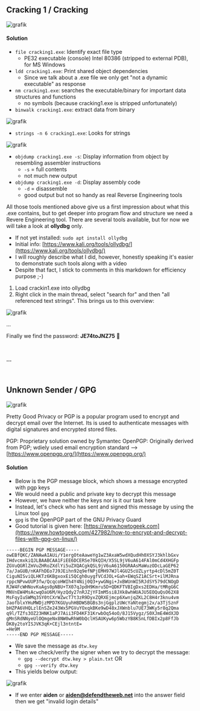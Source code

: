 ## Cracking 1 / Cracking

![grafik](https://user-images.githubusercontent.com/84674087/137898570-c9617660-c36f-4b71-8c83-16e2433e40a0.png)

#### Solution
- `file cracking1.exe`: Identify exact file type
   - PE32 executable (console) Intel 80386 (stripped to external PDB), for MS Windows
- `ldd cracking1.exe`: Print shared object dependencies
   -  Since we talk about a .exe file we only get "not a dynamic executable" as response
- `nm cracking1.exe`: searches the executable/binary for important data structures and functions
   - no symbols (because cracking1.exe is stripped unfortunately)
- `binwalk cracking1.exe`: extract data from binary

![grafik](https://user-images.githubusercontent.com/84674087/137899539-e644a943-9233-4678-b7ec-e1360436284c.png)

- `strings -n 6 cracking1.exe`: Looks for strings

![grafik](https://user-images.githubusercontent.com/84674087/137901419-9841a700-c690-4ee2-ae01-533dab4d8073.png)

- `objdump cracking1.exe -s`: Display information from object by resembling assembler instructions
   - `-s` = full contents 
   - not much new output  
- `objdump cracking1.exe -d`: Display assembly code
   - `-d` = disassemble 
   - good output but not so handy as real Reverse Engineering tools

All those tools mentioned above give us a first impression about what this .exe contains, but to get deeper into program flow and structure we need a Revere Engineering tool. There are several tools available, but for now we will take a look at **ollydbg** only.

- If not yet installed: `sudo apt install ollydbg`
- Initial info: [https://www.kali.org/tools/ollydbg/](https://www.kali.org/tools/ollydbg/)
- I will roughly describe what I did, however, honestly speaking it's easier to demonstrate such tools along with a video
- Despite that fact, I stick to comments in this markdown for efficiency purpose ;-)

1. Load crackin1.exe into ollydbg
2. Right click in the main thread, select "search for" and then "all referenced text strings". This brings us to this overview:

![grafik](https://user-images.githubusercontent.com/84674087/138116134-0b1fcec7-1fe6-4cec-9947-358ba2a5d337.png)

...

Finally we find the password: **JE74toJNZ75** 🙂

<br />

**...**

<br />

## Unknown Sender / GPG

![grafik](https://user-images.githubusercontent.com/84674087/138114953-4cbdd87d-4018-4dd8-8ad1-16a0d7aabdf1.png)

Pretty Good Privacy or PGP is a popular program used to encrypt and decrypt email over the Internet.
Its is used to authenticate messages with digital signatures and encrypted stored files.

PGP: Proprietary solution owned by Symantec
OpenPGP: Originally derived from PGP; wdiely used email encryption standard --> [https://www.openpgp.org/](https://www.openpgp.org/)

#### Solution
- Below is the PGP message block, which shows a message encrypted with pgp keys
- We would need a public and private key to decrypt this message
- However, we have neither the keys nor is it our task here
- Instead, let's check who has sent and signed this message by using the Linux tool `gpg`
- `gpg` is the OpenPGP part of the GNU Privacy Guard
- Good tutorial is given here: [https://www.howtogeek.com](https://www.howtogeek.com/427982/how-to-encrypt-and-decrypt-files-with-gpg-on-linux/)

```
-----BEGIN PGP MESSAGE-----  
owEBfQKC/ZANAwAIAUi/Y1ergOteAaweYg1wZ3AxaW5wdXQudHh0XSYJ3khlbGxv  
IHdvcmxkiQJLBAABCAA1FiEE6DCERSe70kQIH/X5SL9jV6uA614FAl0mCd4XHGFp  
ZGVuQGRlZmVuZHRoZXdlYi5uZXQACgkQSL9jV6uA6150GRAAsMaWuzODcLaGEP62  
7a/JaGUB/nKAFhDEo7J9JEihn92q9efNPjEMH97WJl4GU25cUZLyrtp4cDl5mZ0T  
CiguNISviQLHKTz6KBgxoxEi5QCgh0uygfVCdJOL+Gah+EWqSZ1ACSrt+ilMJRna  
rppcNPvwUUP3fw/QcqcoHWIh4Y4Nij0Q3+ywGNgi+JxBWUnWI5RJdSY579dCNOgD  
RJW4FcWHNovKuAgs0pNBU+TX07qJpdH9Kmru5D+QDKFTVBIgDxs2EDHa/tMRgG6C  
MNVnEW4MsAcwqOaU6M/HyzQdy27nRJZjYFImM5si8JXk8whWUAJU5EOQuQsO62X8  
MsFqyIuSWMq3SY0tCXrWZwcT7t3zR9DyxZQRXEjmcp6XwnjqZKL2C8H4r3knu4vm  
JaofblxYHuMWDjzMPD7KGUyuhHBDWSBGBs3njGgplzUWcYaNtegmj2x/a3TjSznF  
bHZPA6VHQLzlEnSZe243Wx5PGVuYOxqkBKe9wD48xJXWnblu7UE73WKy5r8q2Qma  
q9l/TZfs3OZ23HNK1aPJ7Aii3FD4KF31KrwbOq54oO/8J15Vygz/S0XJmE4WdXJD  
gMnSRdNNyeUlOQmgeNx8NW0wRhW0bQclHSAUKyw6p5WbzYB8KSnLfDBIx2p8FfJb  
DK8y2toYISJVK3qK+CEjl3ntntE=  
=He9M  
-----END PGP MESSAGE-----  
```

- We save the message as `dtw.key`
- Then we check/verify the signer when we try to decrypt the message: 
    - `gpg --decrypt dtw.key > plain.txt` OR
    - `gpg --verify dtw.key`
- This yields below output:

![grafik](https://user-images.githubusercontent.com/84674087/138153609-7354f2a7-2188-4b38-b67b-560c7dec4ca3.png)

- If we enter **aiden** or **aiden@defendtheweb.net** into the answer field then we get "invalid login details"
